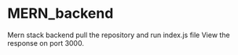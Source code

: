 # MERN_backend
Mern stack backend
pull the repository and run index.js file 
View the response on port 3000.
